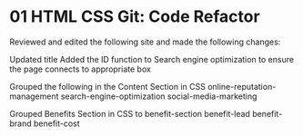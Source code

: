 # 01 HTML CSS Git: Code Refactor

Reviewed and edited the following site and made the following changes:

Updated title
Added the ID function to Search engine optimization to ensure the page connects to appropriate box

Grouped the following in the Content Section in CSS
  online-reputation-management
  search-engine-optimization
  social-media-marketing

Grouped Benefits Section in CSS to benefit-section
  benefit-lead
  benefit-brand
  benefit-cost

